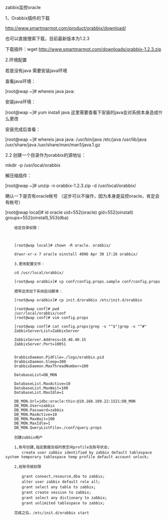 

zabbix监控oracle

1，Orabbix插件的下载

http://www.smartmarmot.com/product/orabbix/download/

 也可以直接搜索下载，目前最新版本为1.2.3

  

 下载插件：wget http://www.smartmarmot.com/downloads/orabbix-1.2.3.zip

  

 2.环境配置

 若是没有java 需要安装java环境

 查看java环境：

 [root@wap ~]# whereis java
 java:

 安装java环境：

 [root@wap ~]# yum install java  这里需要查看下安装的java会对系统本身造成什么更改

 安装完成后查看：

 [root@wap ~]# whereis java
 java: /usr/bin/java /etc/java /usr/lib/java /usr/share/java /usr/share/man/man1/java.1.gz

 2.2 创建一个目录作为orabbix的源地址：

 mkdir -p /usr/local/orabbix

 解压缩插件：

 [root@wap ~]# unzip -n orabbix-1.2.3.zip -d /usr/local/orabbix/

 确认一下是否有oracle帐号 （这步可以不操作，因为本身是监控oracle，肯定会有帐号）

 [root@wap local]# id oracle
 uid=552(oracle) gid=552(oinstall) groups=552(oinstall),553(dba)


        给定目录权限：

         

        [root@wap local]# chown -R oracle. orabbix/

        drwxr-xr-x 7 oracle oinstall 4096 Apr 30 17:26 orabbix/

        3.更改配置文件：

        cd /usr/local/orabbix/

        [root@wap orabbix]# cp conf/config.props.sample conf/config.props

        顺带这添加下系统启动脚本：

        [root@wap orabbix]# cp init.d/orabbix /etc/init.d/orabbix

        [root@wap conf]# pwd
        /usr/local/orabbix/conf
        [root@wap conf]# vim config.props

        [root@wap conf]# cat config.props|grep -v "^$"|grep -v "^#"
        ZabbixServerList=ZabbixServer

        ZabbixServer.Address=10.40.40.15
        ZabbixServer.Port=10051


        OrabbixDaemon.PidFile=./logs/orabbix.pid
        OrabbixDaemon.Sleep=300
        OrabbixDaemon.MaxThreadNumber=100

        DatabaseList=DB_MON

        DatabaseList.MaxActive=10
        DatabaseList.MaxWait=100
        DatabaseList.MaxIdle=1

        DB_MON.Url=jdbc:oracle:thin:@10.168.109.22:1521:DB_MON
        DB_MON.User=zabbix
        DB_MON.Password=zabbix
        DB_MON.MaxActive=10
        DB_MON.MaxWait=100
        DB_MON.MaxIdle=1
        DB_MON.QueryListFile=./conf/query.props

        创建zabbix用户

        1,账号创建,指定数据及临时表空间profile及账号状态;
        　　create user zabbix identified by zabbix default tablespace system temporary tablespace temp profile default account unlock;

        2,给账号赋权限

        　　grant connect,resource,dba to zabbix;
        　　alter user zabbix default role all;
        　　grant select any table to zabbix;
        　　grant create session to zabbix;
        　　grant select any dictionary to zabbix;
        　　grant unlimited tablespace to zabbix;

        完成之后，/etc/init.d/orabbix start


